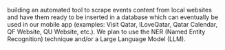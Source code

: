 building an automated tool to scrape events content from local websites and have them ready to be inserted in a database which can eventually be used in our mobile app (examples: Visit Qatar, ILoveQatar, Qatar Calendar, QF Website, QU Website, etc.). We plan to use the NER (Named Entity Recognition) technique and/or a Large Language Model (LLM).
